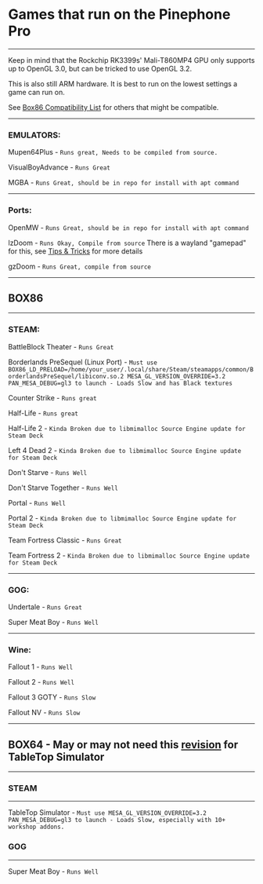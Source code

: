 # Games that run on the Pinephone Pro

--------

Keep in mind that the Rockchip RK3399s' Mali-T860MP4 GPU only supports up to OpenGL 3.0, but can be tricked to use OpenGL 3.2.

This is also still ARM hardware. It is best to run on the lowest settings a game can run on.

See [Box86 Compatibility List](https://box86.org/app/) for others that might be compatible.

--------

### EMULATORS:

Mupen64Plus - ```Runs great, Needs to be compiled from source.```

VisualBoyAdvance - ```Runs Great```

MGBA - ```Runs Great, should be in repo for install with apt command```

---

### Ports:

OpenMW - ```Runs Great, should be in repo for install with apt command```

lzDoom - ```Runs Okay, Compile from source``` There is a wayland "gamepad" for this, see [Tips & Tricks](Docs/tips.md) for more details

gzDoom - ```Runs Great, compile from source```

--------

## BOX86 

--------

### STEAM:

BattleBlock Theater - ```Runs Great```

Borderlands PreSequel (Linux Port) - ```Must use BOX86_LD_PRELOAD=/home/your_user/.local/share/Steam/steamapps/common/BorderlandsPreSequel/libiconv.so.2 MESA_GL_VERSION_OVERRIDE=3.2 PAN_MESA_DEBUG=gl3 to launch - Loads Slow and has Black textures```

Counter Strike - ```Runs great```

Half-Life - ```Runs great```

Half-Life 2 - ```Kinda Broken due to libmimalloc Source Engine update for Steam Deck```

Left 4 Dead 2 - ```Kinda Broken due to libmimalloc Source Engine update for Steam Deck```

Don't Starve - ```Runs Well```

Don't Starve Together - ```Runs Well```

Portal - ```Runs Well```

Portal 2 - ```Kinda Broken due to libmimalloc Source Engine update for Steam Deck```

Team Fortress Classic - ```Runs Great```

Team Fortress 2 - ```Kinda Broken due to libmimalloc Source Engine update for Steam Deck```

----

### GOG:

Undertale - ```Runs Great```

Super Meat Boy - ```Runs Well```

----

### Wine:

Fallout 1 - ```Runs Well``` 

Fallout 2 - ```Runs Well```

Fallout 3 GOTY - ```Runs Slow```

Fallout NV - ```Runs Slow```

------

## BOX64 - May or may not need this [revision](https://github.com/ptitSeb/box64/archive/fbb534917a028aaae2dd6b79900425dbe5617112.zip) for TableTop Simulator

------

### STEAM

---

TableTop Simulator - ```Must use MESA_GL_VERSION_OVERRIDE=3.2 PAN_MESA_DEBUG=gl3 to launch - Loads Slow, especially with 10+ workshop addons.```
 

### GOG

----

Super Meat Boy - ```Runs Well```



